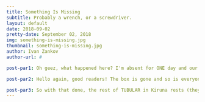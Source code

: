 ```yaml
---
title: Something Is Missing
subtitle: Probably a wrench, or a screwdriver.
layout: default
date: 2018-09-02
pretty-date: September 02, 2018
img: something-is-missing.jpg
thumbnail: something-is-missing.jpg
author: Ivan Zankov
author-url: #

post-par1: Oh geez, what happened here? I'm absent for ONE day and our entire experiment just up and vanishes into thin air! I think the rest of the team might have known something I didn't...

post-par2: Hello again, good readers! The box is gone and so is everyone else - at least for now. We should be six people short right now, due to three having gone to Finland and another three being elsewhere in Europe. The pipe fittings were completed, as were the electronics sections, at least for full-body testing.

post-par3: So with that done, the rest of TUBULAR in Kiruna rests (they REALLY deserve it), while I sit here wondering anxiously what part comes next for us.
---
```

